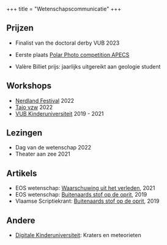+++
title = "Wetenschapscommunicatie"
+++
## Prijzen
* Finalist van the doctoral derby VUB 2023

* Eerste plaats [Polar Photo competition APECS](https://apecs.is/outreach-archive/polar-weeks-archive/polar-weeks-2021/419-polarweekphoto-competition-march-2021/4506-the-winners-of-the-int-polar-week-march-2021-competition-are.html)

* Valère Billiet prijs: jaarlijks uitgereikt aan geologie student


## Workshops
* [Nerdland Festival](https://www.nerdlandfestival.be/nl/) 2022
* [Tajo vzw](https://tajo.be) 2022 
* [VUB Kinderuniversiteit](https://vubkinderuniversiteit.be/ku21-workshop-micrometeorieten-kleine-boodschappers-uit-de-ruimte/)
 2019 - 2021 

## Lezingen
* Dag van de wetenschap 2022
* Theater aan zee 2021

## Artikels
* EOS wetenschap: [Waarschuwing uit het verleden](https://www.eoswetenschap.eu/ruimte/waarschuwing-uit-het-verleden), 2021 
* EOS wetenschap: [Buitenaards stof op de oprit](https://www.eoswetenschap.eu/ruimte/buitenaards-stof-op-de-oprit), 2019
* Vlaamse Scriptiekrant: [Buitenaards stof op de oprit](https://scriptieprijs.be/nieuws/buitenaards-stof-op-de-oprit), 2019 

## Andere
* [Digitale Kinderuniversiteit](https://vubkinderuniversiteit.be/lespakket-kraters-en-meteorieten/): Kraters en meteorieten 